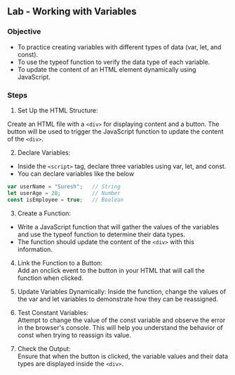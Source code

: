 ## Lab - Working with Variables
### Objective
* To practice creating variables with different types of data (var, let, and const).  
* To use the typeof function to verify the data type of each variable.  
* To update the content of an HTML element dynamically using JavaScript.  

### Steps
1. Set Up the HTML Structure:  

Create an HTML file with a `<div>` for displaying content and a button. The button will be used to trigger the JavaScript function to update the content of the `<div>`.  

2. Declare Variables:  

* Inside the `<script>` tag, declare three variables using var, let, and const.  
* You can declare variables like the below
```js
var userName = "Suresh";   // String
let userAge = 28;          // Number
const isEmployee = true;   // Boolean
```

3. Create a Function: 

* Write a JavaScript function that will gather the values of the variables and use the typeof function to determine their data types.
* The function should update the content of the `<div>` with this information.

4. Link the Function to a Button:   
Add an onclick event to the button in your HTML that will call the function when clicked.   

5. Update Variables Dynamically:
Inside the function, change the values of the var and let variables to demonstrate how they can be reassigned.

6. Test Constant Variables:  
Attempt to change the value of the const variable and observe the error in the browser's console. This will help you understand the behavior of const when trying to reassign its value.  

7. Check the Output:  
Ensure that when the button is clicked, the variable values and their data types are displayed inside the `<div>`.  
